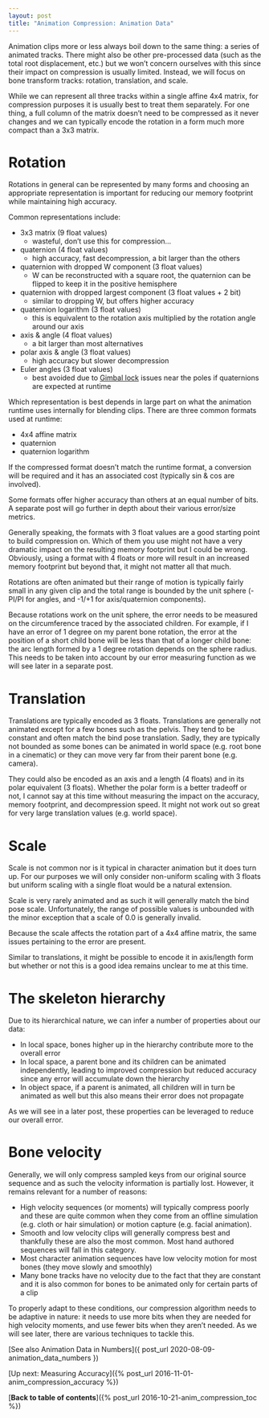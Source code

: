 ```yaml
---
layout: post
title: "Animation Compression: Animation Data"
---
```

Animation clips more or less always boil down to the same thing: a series of animated tracks. There might also be other pre-processed data (such as the total root displacement, etc.) but we won’t concern ourselves with this since their impact on compression is usually limited. Instead, we will focus on bone transform tracks: rotation, translation, and scale.

While we can represent all three tracks within a single affine 4x4 matrix, for compression purposes it is usually best to treat them separately. For one thing, a full column of the matrix doesn’t need to be compressed as it never changes and we can typically encode the rotation in a form much more compact than a 3x3 matrix.

# Rotation

Rotations in general can be represented by many forms and choosing an appropriate representation is important for reducing our memory footprint while maintaining high accuracy.

Common representations include:

* 3x3 matrix (9 float values)
  * wasteful, don’t use this for compression…
* quaternion (4 float values)
  * high accuracy, fast decompression, a bit larger than the others
* quaternion with dropped W component (3 float values)
  * W can be reconstructed with a square root, the quaternion can be flipped to keep it in the positive hemisphere
* quaternion with dropped largest component (3 float values + 2 bit)
  * similar to dropping W, but offers higher accuracy
* quaternion logarithm (3 float values)
  * this is equivalent to the rotation axis multiplied by the rotation angle around our axis
* axis & angle (4 float values)
  * a bit larger than most alternatives
* polar axis & angle (3 float values)
  * high accuracy but slower decompression
* Euler angles (3 float values)
  * best avoided due to [Gimbal lock](https://en.wikipedia.org/wiki/Gimbal_lock) issues near the poles if quaternions are expected at runtime

Which representation is best depends in large part on what the animation runtime uses internally for blending clips. There are three common formats used at runtime:

* 4x4 affine matrix
* quaternion
* quaternion logarithm

If the compressed format doesn’t match the runtime format, a conversion will be required and it has an associated cost (typically sin & cos are involved).

Some formats offer higher accuracy than others at an equal number of bits. A separate post will go further in depth about their various error/size metrics.

Generally speaking, the formats with 3 float values are a good starting point to build compression on. Which of them you use might not have a very dramatic impact on the resulting memory footprint but I could be wrong. Obviously, using a format with 4 floats or more will result in an increased memory footprint but beyond that, it might not matter all that much.

Rotations are often animated but their range of motion is typically fairly small in any given clip and the total range is bounded by the unit sphere (-PI/PI for angles, and -1/+1 for axis/quaternion components).

Because rotations work on the unit sphere, the error needs to be measured on the circumference traced by the associated children. For example, if I have an error of 1 degree on my parent bone rotation, the error at the position of a short child bone will be less than that of a longer child bone: the arc length formed by a 1 degree rotation depends on the sphere radius. This needs to be taken into account by our error measuring function as we will see later in a separate post.

# Translation

Translations are typically encoded as 3 floats. Translations are generally not animated except for a few bones such as the pelvis. They tend to be constant and often match the bind pose translation. Sadly, they are typically not bounded as some bones can be animated in world space (e.g. root bone in a cinematic) or they can move very far from their parent bone (e.g. camera).

They could also be encoded as an axis and a length (4 floats) and in its polar equivalent (3 floats). Whether the polar form is a better tradeoff or not, I cannot say at this time without measuring the impact on the accuracy, memory footprint, and decompression speed. It might not work out so great for very large translation values (e.g. world space).

# Scale

Scale is not common nor is it typical in character animation but it does turn up. For our purposes we will only consider non-uniform scaling with 3 floats but uniform scaling with a single float would be a natural extension.

Scale is very rarely animated and as such it will generally match the bind pose scale. Unfortunately, the range of possible values is unbounded with the minor exception that a scale of 0.0 is generally invalid.

Because the scale affects the rotation part of a 4x4 affine matrix, the same issues pertaining to the error are present.

Similar to translations, it might be possible to encode it in axis/length form but whether or not this is a good idea remains unclear to me at this time.

# The skeleton hierarchy

Due to its hierarchical nature, we can infer a number of properties about our data:

* In local space, bones higher up in the hierarchy contribute more to the overall error
* In local space, a parent bone and its children can be animated independently, leading to improved compression but reduced accuracy since any error will accumulate down the hierarchy
* In object space, if a parent is animated, all children will in turn be animated as well but this also means their error does not propagate

As we will see in a later post, these properties can be leveraged to reduce our overall error.

# Bone velocity

Generally, we will only compress sampled keys from our original source sequence and as such the velocity information is partially lost. However, it remains relevant for a number of reasons:

* High velocity sequences (or moments) will typically compress poorly and these are quite common when they come from an offline simulation (e.g. cloth or hair simulation) or motion capture (e.g. facial animation).
* Smooth and low velocity clips will generally compress best and thankfully these are also the most common. Most hand authored sequences will fall in this category.
* Most character animation sequences have low velocity motion for most bones (they move slowly and smoothly)
* Many bone tracks have no velocity due to the fact that they are constant and it is also common for bones to be animated only for certain parts of a clip

To properly adapt to these conditions, our compression algorithm needs to be adaptive in nature: it needs to use more bits when they are needed for high velocity moments, and use fewer bits when they aren’t needed. As we will see later, there are various techniques to tackle this.

[See also Animation Data in Numbers]({ post_url 2020-08-09-animation_data_numbers })

[Up next: Measuring Accuracy]({% post_url 2016-11-01-anim_compression_accuracy %})

[**Back to table of contents**]({% post_url 2016-10-21-anim_compression_toc %})

